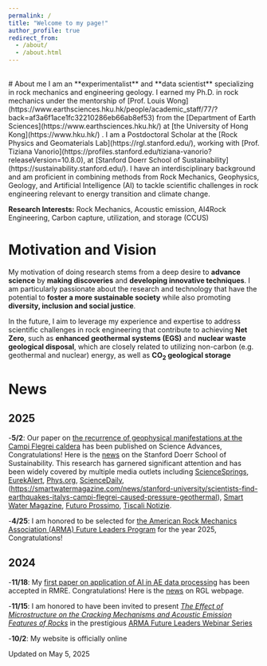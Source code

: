 ```yaml
---
permalink: /
title: "Welcome to my page!"
author_profile: true
redirect_from: 
  - /about/
  - /about.html
---
```

<br>
# About me
I am an **experimentalist** and **data scientist** specializing in rock mechanics and engineering geology. I earned my Ph.D. in rock mechanics under the mentorship of [Prof. Louis Wong](https://www.earthsciences.hku.hk/people/academic_staff/77/?back=af3a6f1ace1fc32210286eb66ab8ef53) from the [Department of Earth Sciences](https://www.earthsciences.hku.hk/) at [the University of Hong Kong](https://www.hku.hk/) . I am a Postdoctoral Scholar at the [Rock Physics and Geomaterials Lab](https://rgl.stanford.edu/), working with [Prof. Tiziana Vanorio](https://profiles.stanford.edu/tiziana-vanorio?releaseVersion=10.8.0), at [Stanford Doerr School of Sustainability](https://sustainability.stanford.edu/). I have an interdisciplinary background and am proficient in combining methods from Rock Mechanics, Geophysics, Geology, and Artificial Intelligence (AI) to tackle scientific challenges in rock engineering relevant to energy transition and climate change.

**Research Interests:** Rock Mechanics, Acoustic emission, AI4Rock Engineering, Carbon capture, utilization, and storage (CCUS)

# Motivation and Vision
My motivation of doing research stems from a deep desire to **advance science** by **making discoveries** and **developing innovative techniques**. I am particularly passionate about the research and technology that have the potential to **foster a more sustainable society** while also promoting **diversity, inclusion and social justice**.

In the future, I aim to leverage my experience and expertise to address scientific challenges in rock engineering that contribute to achieving **Net Zero**, such as **enhanced geothermal systems (EGS)** and **nuclear waste geological disposal**, which are closely related to utilizing non-carbon (e.g. geothermal and nuclear) energy, as well as **CO<sub>2</sub> geological storage**

# News
## 2025
  -**5/2**:
    Our paper on [the recurrence of geophysical manifestations at the Campi Flegrei caldera](https://www.science.org/doi/10.1126/sciadv.adt2067) has been published on Science Advances, Congratulations! Here is the [news](https://sustainability.stanford.edu/news/scientists-discover-key-taming-unrest-italys-campi-flegrei) on the Stanford Doerr School of Sustainability. This research has garnered significant attention and has been widely covered by multiple media outlets including [ScienceSprings](https://sciencesprings.wordpress.com/2025/05/06/from-the-doerr-school-of-sustainability-at-stanford-university-volcanology-geophysics-scientists-discover-key-to-taming-seismic-unrest-at-italys-campi-flegrei/), [EurekAlert](https://www.eurekalert.org/news-releases/1082266), [Phys.org](https://phys.org/news/2025-05-scientists-key-earthquake-italy-campi.html#google_vignette), [ScienceDaily](https://www.sciencedaily.com/releases/2025/05/250502182509.htm), (https://smartwatermagazine.com/news/stanford-university/scientists-find-earthquakes-italys-campi-flegrei-caused-pressure-geothermal), [Smart Water Magazine](https://smartwatermagazine.com/news/stanford-university/scientists-find-earthquakes-italys-campi-flegrei-caused-pressure-geothermal), [Futuro Prossimo](https://en.futuroprossimo.it/2025/05/campi-flegrei-stanford-conferma-il-rischio-sismico-si-puo-gestire/), [Tiscali Notizie](https://notizie.tiscali.it/scienza/articoli/campi-flegrei-terremoti-acqua/).

  -**4/25**:
    I am honored to be selected for [the American Rock Mechanics Association (ARMA) Future Leaders Program](https://armarocks.org/about/future-leaders/#toggle-id-1) for the year 2025, Congratulations! 

## 2024
  -**11/18**:
    My [first paper on application of AI in AE data processing](https://www.researchgate.net/publication/385906798_A_Deep-learning_P-wave_Arrival_Picker_for_Laboratory_Acoustic_Emissions_Model_Training_and_its_Performance?_sg%5B0%5D=96uMFM0dj3bjSk0gkb9BpI93_OXVmy1iyoXTeZcLG2EMshsQK5XZWWoOMe5dHIX-9hZwDc5qKEes1-Ka_VQzmxC__EHchyl2I6YAlVXc.ivrzrkHkeNYyu-WB60CSMx3VF_tYcZ6FkKrRQ1geWwCBRXzx4wCXP8Sn6GjoOsGe9OC_Y5HT9Khqv3e3K4zb9Q&_tp=eyJjb250ZXh0Ijp7ImZpcnN0UGFnZSI6ImhvbWUiLCJwYWdlIjoicHJvZmlsZSIsInByZXZpb3VzUGFnZSI6InByb2ZpbGUiLCJwb3NpdGlvbiI6InBhZ2VDb250ZW50In19) has been accepted in RMRE. Congratulations! Here is the [news](https://rgl.stanford.edu/news/dr-guos-article-deep-learning-p-wave-arrival-picker-laboratory-acoustic-emissions-model) on RGL webpage.  

  -**11/15**:
    I am honored to have been invited to present <i>[The Effect of Microstructure on the Cracking Mechanisms and Acoustic Emission Features of Rocks](https://www.youtube.com/watch?v=f2jj6-Wcdjk&t=4s)</i> in the prestigious [ARMA Future Leaders Webinar Series](http://armarocks.org/arma-future-leader-webinar-series/)  

  -**10/2**:
    My website is officially online

Updated on May 5, 2025


